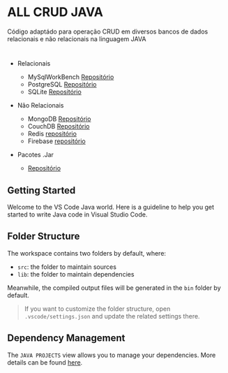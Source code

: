 # ALL CRUD JAVA

Código adaptádo para operação CRUD em diversos bancos de dados relacionais e não relacionais na linguagem JAVA

#

* Relacionais
     * MySqlWorkBench [Repositório](https://github.com/Brunonavarrooficial/CRUD_Databases_MySQL_NoSQL/tree/main/CRUD_All_JAVA/src/jmysql)
     * PostgreSQL [Repositório](https://github.com/Brunonavarrooficial/CRUD_Databases_MySQL_NoSQL/tree/main/CRUD_All_JAVA/src/jpostgresql)
     * SQLite [Repositório](https://github.com/Brunonavarrooficial/CRUD_Databases_MySQL_NoSQL/tree/main/CRUD_All_JAVA/src/jsqlite)
* Não Relacionais
     * MongoDB [Repositório](https://github.com/Brunonavarrooficial/CRUD_Databases_MySQL_NoSQL/tree/main/CRUD_All_JAVA/src/jmongodb)
     * CouchDB [Repositório](https://github.com/Brunonavarrooficial/CRUD_Databases_MySQL_NoSQL/tree/main/CRUD_All_JAVA/src/jcouchdb)
     * Redis [repositório](https://github.com/Brunonavarrooficial/CRUD_Databases_MySQL_NoSQL/tree/main/CRUD_All_JAVA/src/jredis)
     * Firebase [repositório](https://github.com/Brunonavarrooficial/CRUD_Databases_MySQL_NoSQL/tree/main/CRUD_All_JAVA/src/jfirebase)

* Pacotes .Jar
     * [Repositório](https://github.com/Brunonavarrooficial/CRUD_Databases_MySQL_NoSQL/tree/main/CRUD_All_JAVA/lib)
     

##

## Getting Started

Welcome to the VS Code Java world. Here is a guideline to help you get started to write Java code in Visual Studio Code.

## Folder Structure

The workspace contains two folders by default, where:

- `src`: the folder to maintain sources
- `lib`: the folder to maintain dependencies

Meanwhile, the compiled output files will be generated in the `bin` folder by default.

> If you want to customize the folder structure, open `.vscode/settings.json` and update the related settings there.

## Dependency Management

The `JAVA PROJECTS` view allows you to manage your dependencies. More details can be found [here](https://github.com/microsoft/vscode-java-dependency#manage-dependencies).